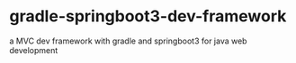 # gradle-springboot3-dev-framework
a MVC dev framework with gradle and springboot3 for java web development
